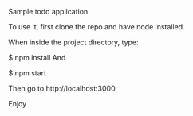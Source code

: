 Sample todo application.

To use it, first clone the repo and have node installed.

When inside the project directory, type:

  $ npm install
And

  $ npm start

Then go to http://localhost:3000

Enjoy
